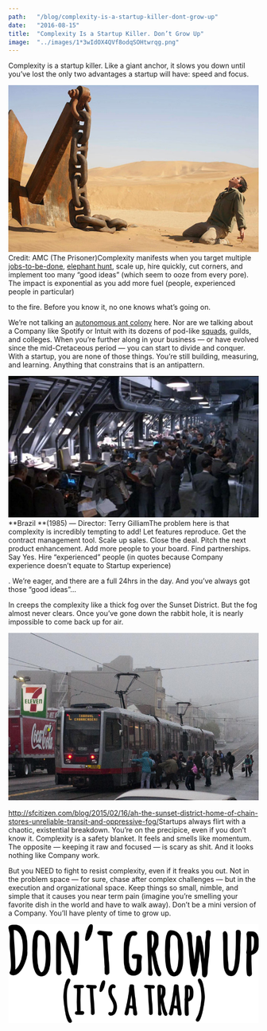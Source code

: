 ```yaml
---
path:	"/blog/complexity-is-a-startup-killer-dont-grow-up"
date:	"2016-08-15"
title:	"Complexity Is a Startup Killer. Don’t Grow Up"
image:	"../images/1*3wIdOX4QVf8odqSOHtwrqg.png"
---
```


Complexity is a startup killer. Like a giant anchor, it slows you down until you’ve lost the only two advantages a startup will have: speed and focus.

![](../images/1*3wIdOX4QVf8odqSOHtwrqg.png)Credit: AMC (The Prisoner)Complexity manifests when you target multiple [jobs-to-be-done](https://jtbd.info/), [elephant hunt](https://bothsidesofthetable.com/most-startups-should-be-deer-hunters-7fdecf58f4f6#.4h29ypz1l), scale up, hire quickly, cut corners, and implement too many “good ideas” (which seem to ooze from every pore). The impact is exponential as you add more fuel (people, experienced people in particular)

 to the fire. Before you know it, no one knows what’s going on.

We’re not talking an [autonomous ant colony](http://www.techtimes.com/articles/7677/20140530/ants-have-a-more-complex-network-than-google.htm) here. Nor are we talking about a Company like Spotify or Intuit with its dozens of pod-like [squads](https://rctom.hbs.org/submission/the-spotify-squad-how-to-successfully-lead-a-global-organization-without-an-operations-team/), guilds, and colleges. When you’re further along in your business — or have evolved since the mid-Cretaceous period — you can start to divide and conquer. With a startup, you are none of those things. You’re still building, measuring, and learning. Anything that constrains that is an antipattern.

![](../images/1*APtw_dKk8MnCwvF_ZIZh0w.png)**Brazil **(1985) — Director: Terry GilliamThe problem here is that complexity is incredibly tempting to add! Let features reproduce. Get the contract management tool. Scale up sales. Close the deal. Pitch the next product enhancement. Add more people to your board. Find partnerships. Say Yes. Hire “experienced” people (in quotes because Company experience doesn’t equate to Startup experience)

. We’re eager, and there are a full 24hrs in the day. And you’ve always got those “good ideas”…

In creeps the complexity like a thick fog over the Sunset District. But the fog almost never clears. Once you’ve gone down the rabbit hole, it is nearly impossible to come back up for air.

![](../images/1*e-iEixNUrJrQk86V9msGvg.png)

<http://sfcitizen.com/blog/2015/02/16/ah-the-sunset-district-home-of-chain-stores-unreliable-transit-and-oppressive-fog/>Startups always flirt with a chaotic, existential breakdown. You’re on the precipice, even if you don’t know it. Complexity is a safety blanket. It feels and smells like momentum. The opposite — keeping it raw and focused — is scary as shit. And it looks nothing like Company work.

But you NEED to fight to resist complexity, even if it freaks you out. Not in the problem space — for sure, chase after complex challenges — but in the execution and organizational space. Keep things so small, nimble, and simple that it causes you near term pain (imagine you’re smelling your favorite dish in the world and have to walk away). Don’t be a mini version of a Company. You’ll have plenty of time to grow up.

![](../images/1*VdEdW8OFRotAmdXOopqnLA.png)